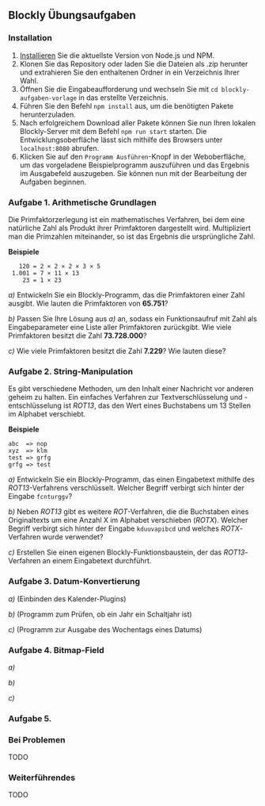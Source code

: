## Blockly Übungsaufgaben

### Installation

1. [Installieren](https://docs.npmjs.com/downloading-and-installing-node-js-and-npm) Sie die aktuellste Version von Node.js und NPM.
2. Klonen Sie das Repository oder laden Sie die Dateien als .zip herunter und extrahieren Sie den enthaltenen Ordner in ein Verzeichnis Ihrer Wahl.
3. Öffnen Sie die Eingabeaufforderung und wechseln Sie mit `cd blockly-aufgaben-vorlage` in das erstellte Verzeichnis.
4. Führen Sie den Befehl `npm install` aus, um die benötigten Pakete herunterzuladen.
5. Nach erfolgreichem Download aller Pakete können Sie nun Ihren lokalen Blockly-Server mit dem Befehl `npm run start` starten. Die Entwicklungsoberfläche lässt sich mithilfe des Browsers unter `localhost:8080` abrufen.
6. Klicken Sie auf den `Programm Ausführen`-Knopf in der Weboberfläche, um das vorgeladene Beispielprogramm auszuführen und das Ergebnis im Ausgabefeld auszugeben. Sie können nun mit der Bearbeitung der Aufgaben beginnen.

### Aufgabe 1. Arithmetische Grundlagen

Die Primfaktorzerlegung ist ein mathematisches Verfahren, bei dem eine natürliche Zahl als Produkt ihrer Primfaktoren dargestellt wird. Multipliziert man die Primzahlen miteinander, so ist das Ergebnis die ursprüngliche Zahl.

**Beispiele**
```
   120 = 2 × 2 × 2 × 3 × 5
 1.001 = 7 × 11 × 13
    23 = 1 × 23
```

*a)* Entwickeln Sie ein Blockly-Programm, das die Primfaktoren einer Zahl ausgibt. Wie lauten die Primfaktoren von **65.751**?

*b)* Passen Sie Ihre Lösung aus *a)* an, sodass ein Funktionsaufruf mit Zahl als Eingabeparameter eine Liste aller Primfaktoren zurückgibt. Wie viele Primfaktoren besitzt die Zahl **73.728.000**?

*c)* Wie viele Primfaktoren besitzt die Zahl **7.229**? Wie lauten diese?

### Aufgabe 2. String-Manipulation

Es gibt verschiedene Methoden, um den Inhalt einer Nachricht vor anderen geheim zu halten. Ein einfaches Verfahren zur Textverschlüsselung und -entschlüsselung ist *ROT13*, das den Wert eines Buchstabens um 13 Stellen im Alphabet verschiebt. 

**Beispiele**
```
abc  => nop
xyz  => klm
test => grfg
grfg => test
```

*a)* Entwickeln Sie ein Blockly-Programm, das einen Eingabetext mithilfe des *ROT13*-Verfahrens verschlüsselt. Welcher Begriff verbirgt sich hinter der Eingabe `fcnturggv`?

*b)* Neben *ROT13* gibt es weitere *ROT*-Verfahren, die die Buchstaben eines Originaltexts um eine Anzahl X im Alphabet verschieben (*ROTX*). Welcher Begriff verbirgt sich hinter der Eingabe `kduuvapibcd` und welches *ROTX*-Verfahren wurde verwendet?  

*c)* Erstellen Sie einen eigenen Blockly-Funktionsbaustein, der das *ROT13*-Verfahren an einem Eingabetext durchführt. 

### Aufgabe 3. Datum-Konvertierung

*a)* (Einbinden des Kalender-Plugins)

*b)* (Programm zum Prüfen, ob ein Jahr ein Schaltjahr ist)

*c)* (Programm zur Ausgabe des Wochentags eines Datums)

### Aufgabe 4. Bitmap-Field

*a)*

*b)*

*c)*

### Aufgabe 5. 

### Bei Problemen

TODO

### Weiterführendes

TODO
